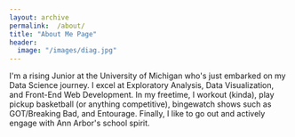 ```yaml
---
layout: archive
permalink:  /about/
title: "About Me Page"
header:
  image: "/images/diag.jpg"
---
```

I'm a rising Junior at the University of Michigan who's just embarked on my Data Science journey. I excel at Exploratory Analysis, Data Visualization, and Front-End Web Development. In my freetime, I workout (kinda), play pickup basketball (or anything competitive), bingewatch shows such as GOT/Breaking Bad, and Entourage. Finally, I like to go out and actively engage with Ann Arbor's school spirit.
